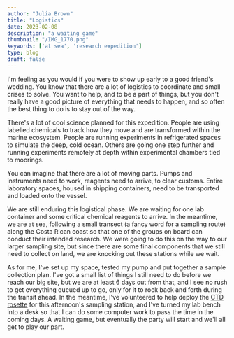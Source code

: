 ```yaml
---
author: "Julia Brown"
title: "Logistics"
date: 2023-02-08
description: "a waiting game"
thumbnail: "/IMG_1770.png"
keywords: ['at sea', 'research expedition']
type: blog
draft: false
---
```


I'm feeling as you would if you were to show up early to a good friend's wedding. You know that there are a lot of logistics to coordinate and small crises to solve. You want to help, and to be a part of things, but you don't really have a good picture of everything that needs to happen, and so often the best thing to do is to stay out of the way.

There's a lot of cool science planned for this expedition. People are using labelled chemicals to track how they move and are transformed within the marine ecosystem. People are running experiments in refrigerated spaces to simulate the deep, cold ocean. Others are going one step further and running experiments remotely at depth within experimental chambers tied to moorings.

You can imagine that there are a lot of moving parts. Pumps and instruments need to work, reagents need to arrive, to clear customs. Entire laboratory spaces, housed in shipping containers, need to be transported   and loaded onto the vessel.

We are still enduring this logistical phase. We are waiting for one lab container and some critical chemical reagents to arrive. In the meantime, we are at sea, following a small transect (a fancy word for a sampling route) along the Costa Rican coast so that one of the groups on board can conduct their intended research. We were going to do this on the way to our larger sampling site, but since there are some final components that we still need to collect on land, we are knocking out these stations while we wait.

As for me, I've set up my space, tested my pump and put together a sample collection plan. I've got a small list of things I still need to do before we reach our big site, but we are at least 6 days out from that, and I see no rush to get everything queued up to go, only for it to rock back and forth during the transit ahead. In the meantime, I've volunteered to help deploy the [CTD rosette](https://en.wikipedia.org/wiki/Rosette_sampler) for this afternoon's sampling station, and I've turned my lab bench into a desk so that I can do some computer work to pass the time in the coming days. A waiting game, but eventually the party will start and we'll all get to play our part.
